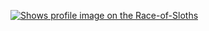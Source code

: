 [<picture>
    <source media="(prefers-color-scheme: dark)" srcset="https://badge.race-of-sloths.com/cmrfrd?theme=dark&wallet=payperprompt.near">
    <source media="(prefers-color-scheme: light)" srcset="https://badge.race-of-sloths.com/cmrfrd?theme=light&wallet=payperprompt.near">
    <img alt="Shows profile image on the Race-of-Sloths" src="https://badge.race-of-sloths.com/cmrfrd?wallet=payperprompt.near">
    </picture>
](https://race-of-sloths.com/profile/cmrfrd)
